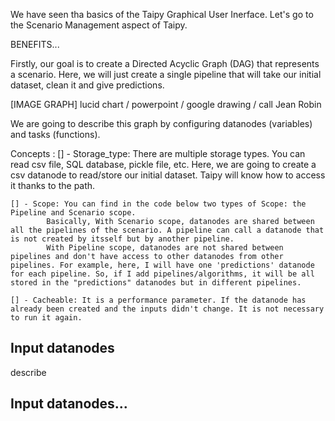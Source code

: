 We have seen tha basics of the Taipy Graphical User Inerface. Let's go to the Scenario Management aspect of Taipy.

BENEFITS...

Firstly, our goal is to create a Directed Acyclic Graph (DAG) that represents a scenario. Here, we will just create a single pipeline that will take our initial dataset, clean it and give predictions.

[IMAGE GRAPH] lucid chart / powerpoint / google drawing / call Jean Robin

We are going to describe this graph by configuring datanodes (variables) and tasks (functions).

Concepts :
    [] - Storage_type: There are multiple storage types. You can read csv file, SQL database, pickle file, etc.
            Here, we are going to create a csv datanode to read/store our initial dataset. Taipy will know how to access it thanks to the path.

    [] - Scope: You can find in the code below two types of Scope: the Pipeline and Scenario scope. 
            Basically, With Scenario scope, datanodes are shared between all the pipelines of the scenario. A pipeline can call a datanode that is not created by itsself but by another pipeline.
            With Pipeline scope, datanodes are not shared between pipelines and don't have access to other datanodes from other pipelines. For example, here, I will have one 'predictions' datanode for each pipeline. So, if I add pipelines/algorithms, it will be all stored in the "predictions" datanodes but in different pipelines.

    [] - Cacheable: It is a performance parameter. If the datanode has already been created and the inputs didn't change. It is not necessary to run it again.

## Input datanodes
describe
## Input datanodes...